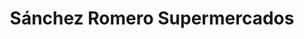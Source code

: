 ---
title: "Sánchez Romero Supermercados"
url: /madrid/sanchez-romero-supermercados/
shop: supermercado
---